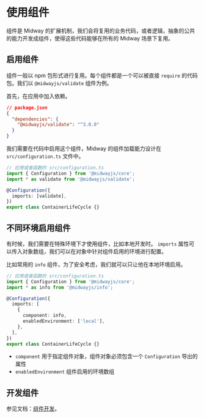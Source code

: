 # 使用组件

组件是 Midway 的扩展机制，我们会将复用的业务代码，或者逻辑，抽象的公共的能力开发成组件，使得这些代码能够在所有的 Midway 场景下复用。



## 启用组件

组件一般以 npm 包形式进行复用。每个组件都是一个可以被直接 `require` 的代码包。我们以 `@midwayjs/validate` 组件为例。

首先，在应用中加入依赖。

```json
// package.json
{
  "dependencies": {
    "@midwayjs/validate": "^3.0.0"
  }
}
```

我们需要在代码中启用这个组件，Midway 的组件加载能力设计在 `src/configuration.ts` 文件中。

```typescript
// 应用或者函数的 src/configuration.ts
import { Configuration } from '@midwayjs/core';
import * as validate from '@midwayjs/validate';

@Configuration({
  imports: [validate],
})
export class ContainerLifeCycle {}
```



## 不同环境启用组件

有时候，我们需要在特殊环境下才使用组件，比如本地开发时。 `imports` 属性可以传入对象数组，我们可以在对象中针对组件启用的环境进行配置。

比如常用的 `info` 组件，为了安全考虑，我们就可以只让他在本地环境启用。

```typescript
// 应用或者函数的 src/configuration.ts
import { Configuration } from '@midwayjs/core';
import * as info from '@midwayjs/info';

@Configuration({
  imports: [
    {
      component: info,
      enabledEnvironment: ['local'],
    },
  ],
})
export class ContainerLifeCycle {}
```

- `component` 用于指定组件对象，组件对象必须包含一个 `Configuration` 导出的属性
- `enabledEnvironment` 组件启用的环境数组



## 开发组件

参见文档：[组件开发](component_development)。
